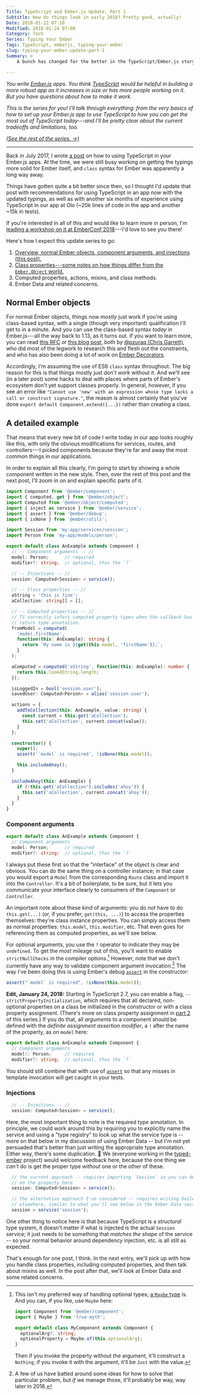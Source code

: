 ```yaml
---
Title: TypeScript and Ember.js Update, Part 1
Subtitle: How do things look in early 2018? Pretty good, actually!
Date: 2018-01-22 07:10
Modified: 2018-01-24 07:00
Category: Tech
Series: Typing Your Ember
Tags: TypeScript, emberjs, typing-your-ember
slug: typing-your-ember-update-part-1
Summary: >
    A bunch has changed for the better in the TypeScript/Ember.js story over the last six months. Here’s an overview of the changes and a look at normal Ember objects, "arguments" to components (and controllers), and service (or controller) injections.

---
```


<i class='series-overview'>You write [Ember.js] apps. You think [TypeScript] would be helpful in building a more robust app as it increases in size or has more people working on it. But you have questions about how to make it work.</i>

[ember.js]: https://emberjs.com
[typescript]: http://www.typescriptlang.org

<i class='series-overview'>This is the series for you! I'll talk through everything: from the very basics of how to set up your Ember.js app to use TypeScript to how you can get the most out of TypeScript today---and I'll be pretty clear about the current tradeoffs and limitations, too.</i>

<i class='series-overview'>[(See the rest of the series. →)][series]</i>

[series]: /typing-your-ember.html

---

Back in July 2017, I wrote [a post](http://www.chriskrycho.com/2017/typing-your-ember-part-3.html) on how to using TypeScript in your Ember.js apps. At the time, we were still busy working on getting the typings more solid for Ember itself, and `class` syntax for Ember was apparently a long way away.

Things have gotten quite a bit better since then, so I thought I'd update that post with recommendations for using TypeScript in an app _now_ with the updated typings, as well as with another six months of experience using TypeScript in our app at Olo (~20k lines of code in the app and another ~15k in tests).

<aside>

If you're interested in all of this and would like to learn more in person, I'm [leading a workshop on it at EmberConf 2018](http://emberconf.com/speakers.html#chris-krycho)---I'd love to see you there!

</aside>

Here's how I expect this update series to go:

1. [Overview, normal Ember objects, component arguments, and injections (this post).][pt1]
2. [Class properties---some notes on how things differ from the `Ember.Object` world.][pt2]
3. Computed properties, actions, mixins, and class methods.
4. Ember Data and related concerns.

[pt1]: http://www.chriskrycho.com/2018/typing-your-ember-update-part-1.html
[pt2]: http://www.chriskrycho.com/2018/typing-your-ember-update-part-2.html

## Normal Ember objects

For normal Ember objects, things now _mostly_ just work if you're using class-based syntax, with a single (though very important) qualification I'll get to in a minute. And you can use the class-based syntax _today_ in Ember.js---all the way back to 1.13, as it turns out. If you want to learn more, you can read [this RFC] or [this blog post], both by [\@pzuraq (Chris Garrett)][pzuraq], who did most of the legwork to research this and flesh out the constraints, and who has also been doing a lot of work on [Ember Decorators].

[this rfc]: https://github.com/emberjs/rfcs/blob/master/text/0240-es-classes.md
[this blog post]: https://medium.com/build-addepar/es-classes-in-ember-js-63e948e9d78e
[pzuraq]: https://github.com/pzuraq
[ember decorators]: https://ember-decorators.github.io/ember-decorators/docs/index.html

Accordingly, I'm assuming the use of ES6 `class` syntax throughout. The big reason for this is that things mostly just _don't work_ without it. And we'll see (in a later post) some hacks to deal with places where parts of Ember's ecosystem don't yet support classes properly. In general, however, if you see an error like `"Cannot use 'new' with an expression whose type lacks a call or construct signature."`, the reason is almost certainly that you've done `export default Component.extend({...})` rather than creating a class.

## A detailed example

That means that every new bit of code I write today in our app looks roughly like this, with only the obvious modifications for services, routes, and controllers---I picked components because they're far and away the most common things in our applications.

In order to explain all this clearly, I'm going to start by showing a whole component written in the new style. Then, over the rest of this post and the next post, I'll zoom in on and explain specific parts of it.

```typescript
import Component from '@ember/component';
import { computed, get } from '@ember/object';
import Computed from '@ember/object/computed';
import { inject as service } from '@ember/service';
import { assert } from '@ember/debug';
import { isNone } from '@ember/utils';

import Session from 'my-app/services/session';
import Person from 'my-app/models/person';

export default class AnExample extends Component {
  // -- Component arguments -- //
  model: Person;      // required
  modifier?: string;  // optional, thus the `?`

  // -- Injections -- //
  session: Computed<Session> = service();

  // -- Class properties -- //
  aString = 'this is fine';
  aCollection: string[] = [];

  // -- Computed properties -- //
  // TS correctly infers computed property types when the callback has a
  // return type annotation.
  fromModel = computed(
    'model.firstName',
    function(this: AnExample): string {
      return `My name is ${get(this.model, 'firstName')};`;
    }
  );

  aComputed = computed('aString', function(this: AnExample): number {
    return this.lookAString.length;
  });

  isLoggedIn = bool('session.user');
  savedUser: Computed<Person> = alias('session.user');

  actions = {
    addToCollection(this: AnExample, value: string) {
      const current = this.get('aCollection');
      this.set('aCollection', current.concat(value));
    }
  };

  constructor() {
    super();
    assert('`model` is required', !isNone(this.model));

    this.includeAhoy();
  }

  includeAhoy(this: AnExample) {
    if (!this.get('aCollection').includes('ahoy')) {
      this.set('aCollection', current.concat('ahoy'));
    }
  }
}
```

### Component arguments

```typescript
export default class AnExample extends Component {
  // Component arguments
  model: Person;      // required
  modifier?: string;  // optional, thus the `?`
```

I always put these first so that the "interface" of the object is clear and obvious. You can do the same thing on a controller instance; in that case you would export a `Model` from the corresponding `Route` class and import it into the `Controller`. It's a bit of boilerplate, to be sure, but it lets you communicate your interface clearly to consumers of the `Component` or `Controller`.

An important note about these kind of arguments: you do _not_ have to do `this.get(...)` (or, if you prefer, `get(this, ...)`) to access the properties themselves: they're class instance properties. You can simply access them as normal properties: `this.model`, `this.modifier`, etc. That even goes for referencing them as computed properties, as we'll see below.

For optional arguments, you use the `?` operator to indicate they may be `undefined`. To get the _most_ mileage out of this, you'll want to enable `strictNullChecks` in the compiler options.[^maybe] However, note that we don't currently have any way to validate component argument invocation.[^ts-templates] The way I've been doing this is using Ember's debug [`assert`] in the constructor:

```typescript
assert("`model` is required", !isNone(this.model));
```

[`assert`]: https://emberjs.com/api/ember/2.18/classes/@ember%2Fdebug/methods/assert?anchor=assert

[^maybe]: This isn't my preferred way of handling optional types; [a `Maybe` type](https://true-myth.js.org) is. And you can, if you like, use `Maybe` here:

    ```typescript
    import Component from '@ember/component';
    import { Maybe } from 'true-myth';

    export default class MyComponent extends Component {
      optionalArg?: string;
      optionalProperty = Maybe.of(this.optionalArg);
    }
    ```

    Then if you invoke the property without the argument, it'll construct a `Nothing`; if you invoke it with the argument, it'll be `Just` with the value.

[^ts-templates]: A few of us have batted around some ideas for how to solve that particular problem, but _if_ we manage those, it'll probably be way, way later in 2018.

**Edit, January 24, 2018:** Starting in TypeScript 2.7, you can enable a flag, `--strictPropertyInitialization`, which requires that all declared, non-optional properties on a class be initialized in the constructor or with a class property assignment. (There's more on class property assignment in [part 2][pt2] of this series.) If you do that, all *arguments* to a component should be defined with the *definite assignment assertion modifier*, a `!` after the name of the property, as on `model` here:

```typescript
export default class AnExample extends Component {
  // Component arguments
  model!: Person;     // required
  modifier?: string;  // optional, thus the `?`
```

You should still combine that with use of [`assert`] so that any misses in template invocation will get caught in your tests.

### Injections

```typescript
  // -- Injections -- //
  session: Computed<Session> = service();
```

Here, the most important thing to note is the required type annotation. In principle, we could work around this by requiring you to explicitly name the service and using a "type registry" to look up what the service type is -- more on that below in my discussion of using Ember Data -- but I'm not yet persuaded that's better than just writing the appropriate type annotation. Either way, there's some duplication. 🤔 We (everyone working in the [typed-ember](https://github.com/typed-ember) project) would welcome feedback here, because the one thing we _can't_ do is get the proper type _without_ one or the other of these.

```typescript
  // the current approach -- requires importing `Session` so you can define it
  // on the property here
  session: Computed<Session> = service();

  // the alternative approach I've considered -- requires writing boilerplate
  // elsewhere, similar to what you'll see below in the Ember Data section
  session = service('session');
```

One other thing to notice here is that because TypeScript is a _structural_ type system, it doesn't matter if what is injected is the actual `Session` service; it just needs to be something that _matches the shape_ of the service -- so your normal behavior around dependency injection, etc. is all still as expected.

That's enough for one post, I think. In the next entry, we'll pick up with how you handle class properties, including computed properties, and then talk about mixins as well. In the post after that, we'll look at Ember Data and some related concerns.
